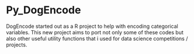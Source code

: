 # Py_DogEncode

DogEncode started out as a R project to help with encoding categorical variables. This new project aims to port not only some of these codes but also other useful utility functions that i used for data science competitions / projects. 
